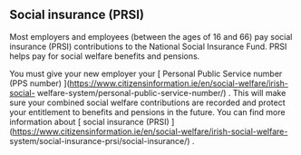 ##  Social insurance (PRSI)

Most employers and employees (between the ages of 16 and 66) pay social
insurance (PRSI) contributions to the National Social Insurance Fund. PRSI
helps pay for social welfare benefits and pensions.

You must give your new employer your [ Personal Public Service number (PPS
number) ](https://www.citizensinformation.ie/en/social-welfare/irish-social-
welfare-system/personal-public-service-number/) . This will make sure your
combined social welfare contributions are recorded and protect your
entitlement to benefits and pensions in the future. You can find more
information about [ social insurance (PRSI)
](https://www.citizensinformation.ie/en/social-welfare/irish-social-welfare-
system/social-insurance-prsi/social-insurance/) .
